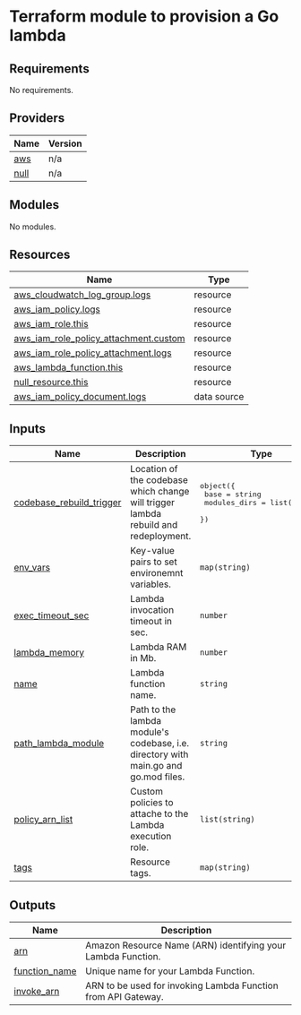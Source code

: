 #  Terraform module to provision a Go lambda

<!-- BEGIN_TF_DOCS -->
## Requirements

No requirements.

## Providers

| Name | Version |
|------|---------|
| <a name="provider_aws"></a> [aws](#provider\_aws) | n/a |
| <a name="provider_null"></a> [null](#provider\_null) | n/a |

## Modules

No modules.

## Resources

| Name | Type |
|------|------|
| [aws_cloudwatch_log_group.logs](https://registry.terraform.io/providers/hashicorp/aws/latest/docs/resources/cloudwatch_log_group) | resource |
| [aws_iam_policy.logs](https://registry.terraform.io/providers/hashicorp/aws/latest/docs/resources/iam_policy) | resource |
| [aws_iam_role.this](https://registry.terraform.io/providers/hashicorp/aws/latest/docs/resources/iam_role) | resource |
| [aws_iam_role_policy_attachment.custom](https://registry.terraform.io/providers/hashicorp/aws/latest/docs/resources/iam_role_policy_attachment) | resource |
| [aws_iam_role_policy_attachment.logs](https://registry.terraform.io/providers/hashicorp/aws/latest/docs/resources/iam_role_policy_attachment) | resource |
| [aws_lambda_function.this](https://registry.terraform.io/providers/hashicorp/aws/latest/docs/resources/lambda_function) | resource |
| [null_resource.this](https://registry.terraform.io/providers/hashicorp/null/latest/docs/resources/resource) | resource |
| [aws_iam_policy_document.logs](https://registry.terraform.io/providers/hashicorp/aws/latest/docs/data-sources/iam_policy_document) | data source |

## Inputs

| Name | Description | Type | Default | Required |
|------|-------------|------|---------|:--------:|
| <a name="input_codebase_rebuild_trigger"></a> [codebase\_rebuild\_trigger](#input\_codebase\_rebuild\_trigger) | Location of the codebase which change will trigger lambda rebuild and redeployment. | <pre>object({<br>    base         = string<br>    modules_dirs = list(string)<br>  })</pre> | `null` | no |
| <a name="input_env_vars"></a> [env\_vars](#input\_env\_vars) | Key-value pairs to set environemnt variables. | `map(string)` | `{}` | no |
| <a name="input_exec_timeout_sec"></a> [exec\_timeout\_sec](#input\_exec\_timeout\_sec) | Lambda invocation timeout in sec. | `number` | `30` | no |
| <a name="input_lambda_memory"></a> [lambda\_memory](#input\_lambda\_memory) | Lambda RAM in Mb. | `number` | `256` | no |
| <a name="input_name"></a> [name](#input\_name) | Lambda function name. | `string` | n/a | yes |
| <a name="input_path_lambda_module"></a> [path\_lambda\_module](#input\_path\_lambda\_module) | Path to the lambda module's codebase, i.e. directory with main.go and go.mod files. | `string` | n/a | yes |
| <a name="input_policy_arn_list"></a> [policy\_arn\_list](#input\_policy\_arn\_list) | Custom policies to attache to the Lambda execution role. | `list(string)` | `[]` | no |
| <a name="input_tags"></a> [tags](#input\_tags) | Resource tags. | `map(string)` | `{}` | no |

## Outputs

| Name | Description |
|------|-------------|
| <a name="output_arn"></a> [arn](#output\_arn) | Amazon Resource Name (ARN) identifying your Lambda Function. |
| <a name="output_function_name"></a> [function\_name](#output\_function\_name) | Unique name for your Lambda Function. |
| <a name="output_invoke_arn"></a> [invoke\_arn](#output\_invoke\_arn) | ARN to be used for invoking Lambda Function from API Gateway. |
<!-- END_TF_DOCS -->
